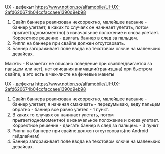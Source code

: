 UX - дефекыт
https://www.notion.so/alfamobile/UI-UX-2afd620674b04ccfaccaee1390d9eb98


1. Свайп баннера реализован некорректно, малейшее касание - баннер улетает, в каких то случаях он начинает улетать, потом прыгает(одномоментно) в изначальное положение и снова улетает. Корректное решение - двигать баннер в след за пальцем.
2. Риппл на баннере при свайпе должен отсутсвовать.
3. Баннер загораживает поле ввода на текстовом ключе на маленьких девайсах.



Макеты - 
В макетах не описано поведение при свайпе(двигается за пальцем или нет), нет описания анимации(транизшна) при быстром свайпе, а это есть в чек-листе на фичевые макеты


UX - дефекты
https://www.notion.so/alfamobile/UI-UX-2afd620674b04ccfaccaee1390d9eb98

1. Свайп баннера реализован некорректно, малейшее касание - баннер улетает, я начиная смахивать - передумываю, веду пальцем обратно - баннер все равно улетел - 1 пункт.
2. В каких то случаях он начинает улетать, потом прыгает(одномоментно) в изначальное положение и снова улетает. Корректное решение - двигать баннер в след за пальцем. - 3 пункт
3. Риппл на баннере при свайпе должен отсутсвовать(по Android гайдлайнам)
4. Баннер загораживает поле ввода на текстовом ключе на маленьких девайсах.
